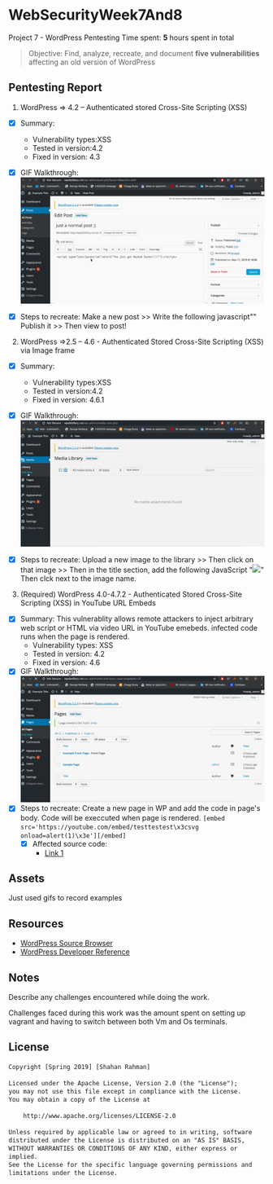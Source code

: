 # WebSecurityWeek7And8
Project 7 - WordPress Pentesting
Time spent: **5** hours spent in total

> Objective: Find, analyze, recreate, and document **five vulnerabilities** affecting an old version of WordPress

## Pentesting Report

1. WordPress => 4.2 – Authenticated stored Cross-Site Scripting (XSS)
  - [X] Summary: 
    - Vulnerability types:XSS
    - Tested in version:4.2
    - Fixed in version: 4.3
  - [X] GIF Walkthrough: 
  ![XSS](https://github.com/shahan27/WebSecurityWeek7And8/blob/master/firstExample.gif)
  
  - [X] Steps to recreate: Make a new post >> Write the following javascript"<script type="text/javascript">alert("Your text goes here");</script>" Publish it >> Then view to post!
 
2. WordPress =>2.5 – 4.6 - Authenticated Stored Cross-Site Scripting (XSS) via Image frame 
  - [X] Summary: 
    - Vulnerability types:XSS
    - Tested in version:4.2
    - Fixed in version: 4.6.1
  - [X] GIF Walkthrough: 
  ![XSS2](https://github.com/shahan27/WebSecurityWeek7And8/blob/master/secondExample.gif)
  
  - [X] Steps to recreate: Upload a new image to the library >> Then click on that image >> Then in the title section, add the following JavaScript "<IMG SRC="#" ONERROR="alert('HACKED HACKED HACKED')"/>" Then clck next to the image name.
 
3. (Required) WordPress  4.0-4.7.2 - Authenticated Stored Cross-Site Scripting (XSS) in YouTube URL Embeds
  - [X] Summary: 
    This vulnerablity allows remote attackers to inject arbitrary web script or HTML via video URL in YouTube emebeds. infected code runs when the page is rendered.
    - Vulnerability types: XSS
    - Tested in version: 4.2
    - Fixed in version: 4.6
  - [X] GIF Walkthrough: 
![xss2_embeddedlink](https://github.com/shahan27/WebSecurityWeek7And8/blob/master/thirdExample.gif)  
- [X] Steps to recreate: 
        Create a new page in WP and add the code in page's body. Code will be execcuted when page is rendered.
    ```[embed src='https://youtube.com/embed/testtestest\x3csvg onload=alert(1)\x3e'][/embed]```
  - [x] Affected source code:
    - [Link 1](http://wpdistillery.dev/?page_id=43)
  
## Assets

Just used gifs to record examples 

## Resources

- [WordPress Source Browser](https://core.trac.wordpress.org/browser/)
- [WordPress Developer Reference](https://developer.wordpress.org/reference/)

## Notes

Describe any challenges encountered while doing the work.

Challenges faced during this work was the amount spent on setting up vagrant and having to switch between both Vm and Os terminals. 

## License

    Copyright [Spring 2019] [Shahan Rahman]

    Licensed under the Apache License, Version 2.0 (the "License");
    you may not use this file except in compliance with the License.
    You may obtain a copy of the License at

        http://www.apache.org/licenses/LICENSE-2.0

    Unless required by applicable law or agreed to in writing, software
    distributed under the License is distributed on an "AS IS" BASIS,
    WITHOUT WARRANTIES OR CONDITIONS OF ANY KIND, either express or implied.
    See the License for the specific language governing permissions and
    limitations under the License.
